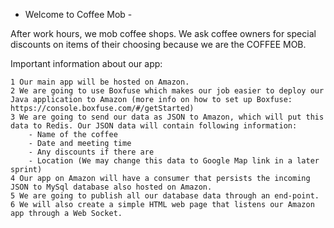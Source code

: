  - Welcome to Coffee Mob - 

After work hours, we mob coffee shops. We ask coffee owners for special discounts on items of their choosing because we are the COFFEE MOB. 

Important information about our app:

	1 Our main app will be hosted on Amazon.
	2 We are going to use Boxfuse which makes our job easier to deploy our Java application to Amazon (more info on how to set up Boxfuse: https://console.boxfuse.com/#/getStarted)
	3 We are going to send our data as JSON to Amazon, which will put this data to Redis. Our JSON data will contain following information:
		- Name of the coffee
		- Date and meeting time
		- Any discounts if there are
		- Location (We may change this data to Google Map link in a later sprint)
	4 Our app on Amazon will have a consumer that persists the incoming JSON to MySql database also hosted on Amazon.
	5 We are going to publish all our database data through an end-point.
	6 We will also create a simple HTML web page that listens our Amazon app through a Web Socket.
